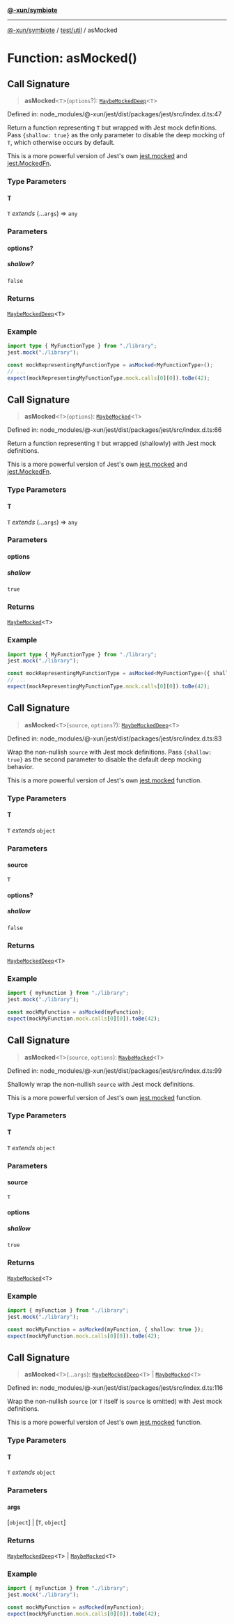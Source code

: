 [**@-xun/symbiote**](../../../README.md)

***

[@-xun/symbiote](../../../README.md) / [test/util](../README.md) / asMocked

# Function: asMocked()

## Call Signature

> **asMocked**\<`T`\>(`options`?): [`MaybeMockedDeep`](../../../types/jest.patched/namespaces/jest/type-aliases/MaybeMockedDeep.md)\<`T`\>

Defined in: node\_modules/@-xun/jest/dist/packages/jest/src/index.d.ts:47

Return a function representing `T` but wrapped with Jest mock definitions.
Pass `{shallow: true}` as the only parameter to disable the deep mocking of
`T`, which otherwise occurs by default.

This is a more powerful version of Jest's own [jest.mocked](../../../types/jest.patched/namespaces/jest/functions/mocked.md) and
[jest.MockedFn](../../../types/jest.patched/namespaces/jest/type-aliases/MockedFn.md).

### Type Parameters

#### T

`T` *extends* (...`args`) => `any`

### Parameters

#### options?

##### shallow?

`false`

### Returns

[`MaybeMockedDeep`](../../../types/jest.patched/namespaces/jest/type-aliases/MaybeMockedDeep.md)\<`T`\>

### Example

```ts
import type { MyFunctionType } from "./library";
jest.mock("./library");

const mockRepresentingMyFunctionType = asMocked<MyFunctionType>();
// ...
expect(mockRepresentingMyFunctionType.mock.calls[0][0]).toBe(42);
```

## Call Signature

> **asMocked**\<`T`\>(`options`): [`MaybeMocked`](../../../types/jest.patched/namespaces/jest/type-aliases/MaybeMocked.md)\<`T`\>

Defined in: node\_modules/@-xun/jest/dist/packages/jest/src/index.d.ts:66

Return a function representing `T` but wrapped (shallowly) with Jest mock
definitions.

This is a more powerful version of Jest's own [jest.mocked](../../../types/jest.patched/namespaces/jest/functions/mocked.md) and
[jest.MockedFn](../../../types/jest.patched/namespaces/jest/type-aliases/MockedFn.md).

### Type Parameters

#### T

`T` *extends* (...`args`) => `any`

### Parameters

#### options

##### shallow

`true`

### Returns

[`MaybeMocked`](../../../types/jest.patched/namespaces/jest/type-aliases/MaybeMocked.md)\<`T`\>

### Example

```ts
import type { MyFunctionType } from "./library";
jest.mock("./library");

const mockRepresentingMyFunctionType = asMocked<MyFunctionType>({ shallow: true });
// ...
expect(mockRepresentingMyFunctionType.mock.calls[0][0]).toBe(42);
```

## Call Signature

> **asMocked**\<`T`\>(`source`, `options`?): [`MaybeMockedDeep`](../../../types/jest.patched/namespaces/jest/type-aliases/MaybeMockedDeep.md)\<`T`\>

Defined in: node\_modules/@-xun/jest/dist/packages/jest/src/index.d.ts:83

Wrap the non-nullish `source` with Jest mock definitions. Pass `{shallow:
true}` as the second parameter to disable the default deep mocking behavior.

This is a more powerful version of Jest's own [jest.mocked](../../../types/jest.patched/namespaces/jest/functions/mocked.md) function.

### Type Parameters

#### T

`T` *extends* `object`

### Parameters

#### source

`T`

#### options?

##### shallow

`false`

### Returns

[`MaybeMockedDeep`](../../../types/jest.patched/namespaces/jest/type-aliases/MaybeMockedDeep.md)\<`T`\>

### Example

```ts
import { myFunction } from "./library";
jest.mock("./library");

const mockMyFunction = asMocked(myFunction);
expect(mockMyFunction.mock.calls[0][0]).toBe(42);
```

## Call Signature

> **asMocked**\<`T`\>(`source`, `options`): [`MaybeMocked`](../../../types/jest.patched/namespaces/jest/type-aliases/MaybeMocked.md)\<`T`\>

Defined in: node\_modules/@-xun/jest/dist/packages/jest/src/index.d.ts:99

Shallowly wrap the non-nullish `source` with Jest mock definitions.

This is a more powerful version of Jest's own [jest.mocked](../../../types/jest.patched/namespaces/jest/functions/mocked.md) function.

### Type Parameters

#### T

`T` *extends* `object`

### Parameters

#### source

`T`

#### options

##### shallow

`true`

### Returns

[`MaybeMocked`](../../../types/jest.patched/namespaces/jest/type-aliases/MaybeMocked.md)\<`T`\>

### Example

```ts
import { myFunction } from "./library";
jest.mock("./library");

const mockMyFunction = asMocked(myFunction, { shallow: true });
expect(mockMyFunction.mock.calls[0][0]).toBe(42);
```

## Call Signature

> **asMocked**\<`T`\>(...`args`): [`MaybeMockedDeep`](../../../types/jest.patched/namespaces/jest/type-aliases/MaybeMockedDeep.md)\<`T`\> \| [`MaybeMocked`](../../../types/jest.patched/namespaces/jest/type-aliases/MaybeMocked.md)\<`T`\>

Defined in: node\_modules/@-xun/jest/dist/packages/jest/src/index.d.ts:116

Wrap the non-nullish `source` (or `T` itself is `source` is omitted) with
Jest mock definitions.

This is a more powerful version of Jest's own [jest.mocked](../../../types/jest.patched/namespaces/jest/functions/mocked.md) function.

### Type Parameters

#### T

`T` *extends* `object`

### Parameters

#### args

\[`object`\] | \[`T`, `object`\]

### Returns

[`MaybeMockedDeep`](../../../types/jest.patched/namespaces/jest/type-aliases/MaybeMockedDeep.md)\<`T`\> \| [`MaybeMocked`](../../../types/jest.patched/namespaces/jest/type-aliases/MaybeMocked.md)\<`T`\>

### Example

```ts
import { myFunction } from "./library";
jest.mock("./library");

const mockMyFunction = asMocked(myFunction);
expect(mockMyFunction.mock.calls[0][0]).toBe(42);
```
